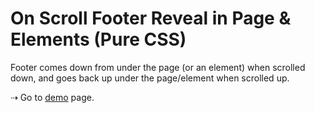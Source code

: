 # On Scroll Footer Reveal in Page & Elements (Pure CSS)

Footer comes down from under the page (or an element) when scrolled down, and goes back up under the page/element when scrolled up.


&#x21E2; Go to [demo](https://rpsthecoder.github.io/footer/) page.
